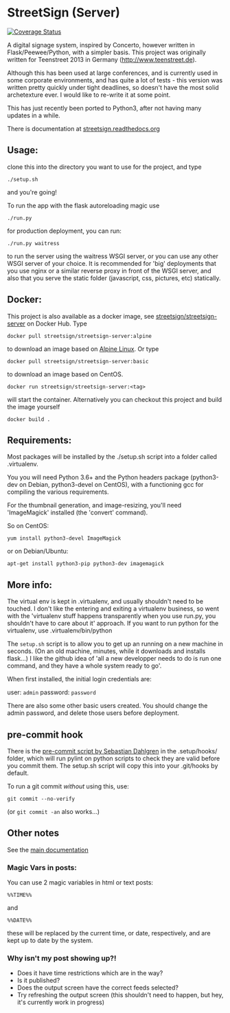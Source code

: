 # StreetSign (Server)

[![Coverage Status](https://coveralls.io/repos/danthedeckie/streetsign/badge.png)](https://coveralls.io/r/danthedeckie/streetsign)

A digital signage system, inspired by Concerto, however written in Flask/Peewee/Python,
with a simpler basis.  This project was originally written for Teenstreet 2013 in Germany
(http://www.teenstreet.de).

Although this has been used at large conferences, and is currently used in some
corporate environments, and has quite a lot of tests - this version was written
pretty quickly under tight deadlines, so doesn't have the most solid archetexture
ever.  I would like to re-write it at some point.

This has just recently been ported to Python3, after not having many updates in
a while.

There is documentation at [streetsign.readthedocs.org](http://streetsign.readthedocs.org/en/latest/)

## Usage:

clone this into the directory you want to use for the project, and type

    ./setup.sh

and you're going!

To run the app with the flask autoreloading magic use

    ./run.py

for production deployment, you can run:

    ./run.py waitress

to run the server using the waitress WSGI server, or you can use any other WSGI server of your choice.  It is recommended for 'big' deployments that you use nginx or a similar reverse proxy in front of the WSGI server, and also that you serve the static folder (javascript, css, pictures, etc) statically.

## Docker:

This project is also available as a docker image, see [streetsign/streetsign-server](https://hub.docker.com/r/streetsign/streetsign-server) on Docker Hub.
Type

    docker pull streetsign/streetsign-server:alpine

to download an image based on [Alpine Linux](https://alpinelinux.org/). Or type

    docker pull streetsign/streetsign-server:basic

to download an image based on CentOS.

    docker run streetsign/streetsign-server:<tag>

will start the container. Alternatively you can checkout this project and build the image yourself

    docker build .

## Requirements:

Most packages will be installed by the ./setup.sh script into a folder called .virtualenv.

You you will need Python 3.6+ and the Python headers package (python3-dev on Debian, python3-devel on CentOS),
with a functioning gcc for compiling the various requirements.

For the thumbnail generation, and image-resizing, you'll need 'ImageMagick' installed (the 'convert' command).

So on CentOS:

    yum install python3-devel ImageMagick

or on Debian/Ubuntu:

    apt-get install python3-pip python3-dev imagemagick

## More info:

The virtual env is kept in .virtualenv, and usually shouldn't need to be touched.  I don't like the entering and exiting a virtualenv business, so went with the 'virtualenv stuff happens transparently when you use run.py, you shouldn't have to care about it' approach.  If you want to run python for the virtualenv, use .virtualenv/bin/python

The `setup.sh` script is to allow you to get up an running on a new machine in seconds. (On an old machine, minutes, while it downloads and installs flask...)  I like the github idea of 'all a new developper needs to do is run one command, and they have a whole system ready to go'.

When first installed, the initial login credentials are:

user: `admin`
password: `password`

There are also some other basic users created.  You should change the admin password, and delete those users before deployment.

## pre-commit hook
There is the [pre-commit script by Sebastian Dahlgren](https://github.com/sebdah/git-pylint-commit-hook) in the .setup/hooks/ folder, which will run pylint on python scripts to check they are valid before you commit them. The setup.sh script will copy this into your .git/hooks by default.

To run a git commit *without* using this, use:

    git commit --no-verify

(or `git commit -an` also works...) 


## Other notes

See the [main documentation](http://streetsign.readthedocs.org/en/latest)

### Magic Vars in posts:

You can use 2 magic variables in html or text posts:

    %%TIME%%

and

    %%DATE%%

these will be replaced by the current time, or date, respectively, and are kept
up to date by the system.

### Why isn't my post showing up?!

- Does it have time restrictions which are in the way?
- Is it published?
- Does the output screen have the correct feeds selected?
- Try refreshing the output screen (this shouldn't need to happen, but hey, it's currently work in progress)
